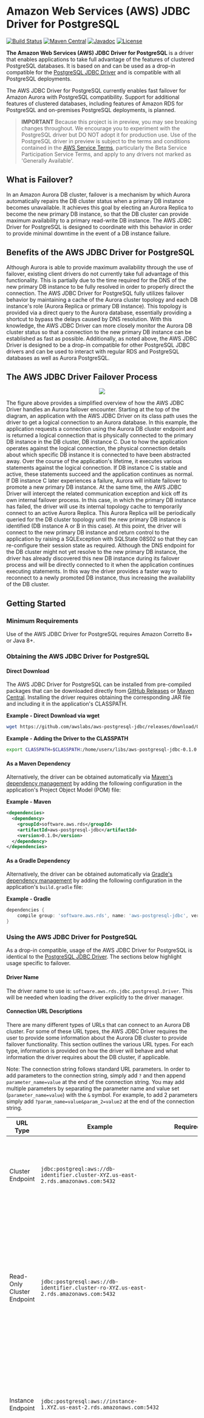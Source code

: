 # Amazon Web Services (AWS) JDBC Driver for PostgreSQL

[![Build Status](https://github.com/awslabs/aws-postgresql-jdbc/workflows/CI/badge.svg)](https://github.com/awslabs/aws-postgresql-jdbc/actions?query=workflow%3A%22CI%22)
[![Maven Central](https://maven-badges.herokuapp.com/maven-central/software.aws.rds/aws-postgresql-jdbc/badge.svg)](https://maven-badges.herokuapp.com/maven-central/software.aws.rds/aws-postgresql-jdbc)
[![Javadoc](https://javadoc.io/badge2/software.aws.rds/aws-postgresql-jdbc/javadoc.svg)](https://javadoc.io/doc/software.aws.rds/aws-postgresql-jdbc)
[![License](https://img.shields.io/badge/License-BSD--2--Clause-blue.svg)](https://opensource.org/licenses/BSD-2-Clause)

**The Amazon Web Services (AWS) JDBC Driver for PostgreSQL** is a driver that enables applications to take full advantage of the features of clustered PostgreSQL databases. It is based on and can be used as a drop-in compatible for the [PostgreSQL JDBC Driver](https://github.com/pgjdbc/pgjdbc) and is compatible with all PostgreSQL deployments.

The AWS JDBC Driver for PostgreSQL currently enables fast failover for Amazon Aurora with PostgreSQL compatibility. Support for additional features of clustered databases, including features of Amazon RDS for PostgreSQL and on-premises PostgreSQL deployments, is planned.

> **IMPORTANT** Because this project is in preview, you may see breaking changes throughout. We encourage you to experiment with the PostgreSQL driver but DO NOT adopt it for production use. Use of the PostgreSQL driver in preview is subject to the terms and conditions contained in the [AWS Service Terms](https://aws.amazon.com/service-terms), particularly the Beta Service Participation Service Terms, and apply to any drivers not marked as 'Generally Available'.

## What is Failover?

In an Amazon Aurora DB cluster, failover is a mechanism by which Aurora automatically repairs the DB cluster status when a primary DB instance becomes unavailable. It achieves this goal by electing an Aurora Replica to become the new primary DB instance, so that the DB cluster can provide maximum availability to a primary read-write DB instance. The AWS JDBC Driver for PostgreSQL is designed to coordinate with this behavior in order to provide minimal downtime in the event of a DB instance failure.

## Benefits of the AWS JDBC Driver for PostgreSQL

Although Aurora is able to provide maximum availability through the use of failover, existing client drivers do not currently take full advantage of this functionality. This is partially due to the time required for the DNS of the new primary DB instance to be fully resolved in order to properly direct the connection. The AWS JDBC Driver for PostgreSQL fully utilizes failover behavior by maintaining a cache of the Aurora cluster topology and each DB instance's role (Aurora Replica or primary DB instance). This topology is provided via a direct query to the Aurora database, essentially providing a shortcut to bypass the delays caused by DNS resolution. With this knowledge, the AWS JDBC Driver can more closely monitor the Aurora DB cluster status so that a connection to the new primary DB instance can be established as fast as possible. Additionally, as noted above, the AWS JDBC Driver is designed to be a drop-in compatible for other PostgreSQL JDBC drivers and can be used to interact with regular RDS and PostgreSQL databases as well as Aurora PostgreSQL.

## The AWS JDBC Driver Failover Process

<div style="text-align:center"><img src="./docs/img/failover_diagram.png" /></div>

The figure above provides a simplified overview of how the AWS JDBC Driver handles an Aurora failover encounter. Starting at the top of the diagram, an application with the AWS JDBC Driver on its class path uses the driver to get a logical connection to an Aurora database. In this example, the application requests a connection using the Aurora DB cluster endpoint and is returned a logical connection that is physically connected to the primary DB instance in the DB cluster, DB instance C. Due to how the application operates against the logical connection, the physical connection details about which specific DB instance it is connected to have been abstracted away. Over the course of the application's lifetime, it executes various statements against the logical connection. If DB instance C is stable and active, these statements succeed and the application continues as normal. If DB instance C later experiences a failure, Aurora will initiate failover to promote a new primary DB instance. At the same time, the AWS JDBC Driver will intercept the related communication exception and kick off its own internal failover process. In this case, in which the primary DB instance has failed, the driver will use its internal topology cache to temporarily connect to an active Aurora Replica. This Aurora Replica will be periodically queried for the DB cluster topology until the new primary DB instance is identified (DB instance A or B in this case). At this point, the driver will connect to the new primary DB instance and return control to the application by raising a SQLException with SQLState 08S02 so that they can re-configure their session state as required. Although the DNS endpoint for the DB cluster might not yet resolve to the new primary DB instance, the driver has already discovered this new DB instance during its failover process and will be directly connected to it when the application continues executing statements. In this way the driver provides a faster way to reconnect to a newly promoted DB instance, thus increasing the availability of the DB cluster.

## Getting Started

### Minimum Requirements
Use of the AWS JDBC Driver for PostgreSQL requires Amazon Corretto 8+ or Java 8+.

### Obtaining the AWS JDBC Driver for PostgreSQL

#### Direct Download
The AWS JDBC Driver for PostgreSQL can be installed from pre-compiled packages that can be downloaded directly from [GitHub Releases](https://github.com/awslabs/aws-postgresql-jdbc/releases) or [Maven Central](https://search.maven.org/search?q=g:software.aws.rds). Installing the driver requires obtaining the corresponding JAR file and including it in the application's CLASSPATH.

**Example - Direct Download via wget**
```bash
wget https://github.com/awslabs/aws-postgresql-jdbc/releases/download/0.1.0/aws-postgresql-jdbc-0.1.0.jar
```

**Example - Adding the Driver to the CLASSPATH**
```bash
export CLASSPATH=$CLASSPATH:/home/userx/libs/aws-postgresql-jdbc-0.1.0.jar
```

#### As a Maven Dependency
Alternatively, the driver can be obtained automatically via [Maven's dependency management](https://search.maven.org/search?q=g:software.aws.rds) by adding the following configuration in the application's Project Object Model (POM) file:

**Example - Maven**
```xml
<dependencies>
  <dependency>
    <groupId>software.aws.rds</groupId>
    <artifactId>aws-postgresql-jdbc</artifactId>
    <version>0.1.0</version>
  </dependency>
</dependencies>
```
#### As a Gradle Dependency
Alternatively, the driver can be obtained automatically via [Gradle's dependency management](https://search.maven.org/search?q=g:software.aws.rds) by adding the following configuration in the application's ```build.gradle``` file:

**Example - Gradle**
```gradle
dependencies {
    compile group: 'software.aws.rds', name: 'aws-postgresql-jdbc', version: '0.1.0'
}
```
### Using the AWS JDBC Driver for PostgreSQL
As a drop-in compatible, usage of the AWS JDBC Driver for PostgreSQL is identical to the [PostgreSQL JDBC Driver](https://github.com/pgjdbc/pgjdbc). The sections below highlight usage specific to failover.

#### Driver Name
The driver name to use is: ```software.aws.rds.jdbc.postgresql.Driver```. This will be needed when loading the driver explicitly to the driver manager.

#### Connection URL Descriptions

There are many different types of URLs that can connect to an Aurora DB cluster. For some of these URL types, the AWS JDBC Driver requires the user to provide some information about the Aurora DB cluster to provide failover functionality. This section outlines the various URL types. For each type, information is provided on how the driver will behave and what information the driver requires about the DB cluster, if applicable.

Note: The connection string follows standard URL parameters. In order to add parameters to the connection string, simply add `?` and then append `parameter_name=value` at the end of the connection string. You may add multiple parameters by separating the parameter name and value set (`parameter_name=value`) with the `&` symbol. For example, to add 2 parameters simply add `?param_name=value&param_2=value2` at the end of the connection string.
 

| URL Type        | Example           | Required Parameters  | Driver Behavior |
| ------------- |-------------| :-----:| --- |
| Cluster Endpoint      | `jdbc:postgreql:aws://db-identifier.cluster-XYZ.us-east-2.rds.amazonaws.com:5432` | None | *Initial connection:* primary DB instance<br/>*Failover behavior:* connect to the new primary DB instance |
| Read-Only Cluster Endpoint      | `jdbc:postgresql:aws://db-identifier.cluster-ro-XYZ.us-east-2.rds.amazonaws.com:5432`      |   None |  *Initial connection:* any Aurora Replica<br/>*Failover behavior:* prioritize connecting to any active Aurora Replica but might connect to the primary DB instance if it provides a faster connection|
| Instance Endpoint | `jdbc:postgresql:aws://instance-1.XYZ.us-east-2.rds.amazonaws.com:5432`      |    None | *Initial connection:* the instance specified (DB instance 1)<br/>*Failover behavior:* connect to the primary DB instance|
| RDS Custom Cluster | `jdbc:postgresql:aws://db-identifier.cluster-custom-XYZ.us-east-2l.rds.amazonaws.com:5432`      |    None | *Initial connection:* any DB instance in the custom DB cluster<br/>*Failover behavior:* connect to the primary DB instance (note that this might be outside of the custom DB cluster) |
| IP Address | `jdbc:postgresql:aws://10.10.10.10:5432`      |    `clusterInstanceHostPattern` | *Initial connection:* the DB instance specified<br/>*Failover behavior:* connect to the primary DB instance |
| Custom Domain | `jdbc:postgresql:aws://my-custom-domain.com:5432`      |    `clusterInstanceHostPattern` | *Initial connection:* the DB instance specified<br/>*Failover behavior:* connect to the primary DB instance |
| Non-Aurora Endpoint | `jdbc:postgresql:aws://localhost:5432`     |    None | A regular JDBC connection will be returned - no failover functionality |

(Information about the `clusterInstanceHostPattern` is mentioned in the section below.)

For more information about parameters that can be configured with the AWS JDBC Driver, see the section below about failover parameters.

#### Failover Parameters

In addition to [the parameters that can be configured for the PostgreSQL JDBC Driver](https://jdbc.postgresql.org/documentation/head/connect.html), the following parameters can also be passed to the AWS JDBC Driver through the connection URL to configure additional driver behavior.

| Parameter       | Value           | Required      | Description  |
| ------------- |:-------------:|:-------------:| ----- |
|`enableClusterAwareFailover` | Boolean | No | Set to true to enable the fast failover behavior offerred by the AWS JDBC Driver. Set to false for simple JDBC connections that do not require fast failover functionality.<br/><br/>**Default value:** `true` |
|`clusterInstanceHostPattern` | String | If connecting using an IP address or custom domain URL: Yes<br/>Otherwise: No | This parameter is not required unless connecting to an AWS RDS cluster via an IP address or custom domain URL. In those cases, this parameter specifies the cluster instance DNS pattern that will be used to build a complete instance endpoint. A "?" character in this pattern should be used as a placeholder for cluster instance identifiers. <br/><br/>Example: `?.my-domain.com`, `any-subdomain.?.my-domain.com:9999`<br/><br/>Usecase Example: If your cluster instance endpoints followed this pattern:`instanceIdentifier1.customHost.com`, `instanceIdentifier2.customHost.com`, etc. and you wanted your initial connection to be `customHost.com:1234`, then your connection string should look something like this: `jdbc:postgresql:aws://customHost.com:1234/test?clusterInstanceHostPattern=?.customHost.com`<br/><br/>**Default value:** if unspecified, and the provided connection string is not an IP address or custom domain, the driver will automatically acquire the cluster instance host pattern from the customer-provided connection string. |
|`clusterId` | String | No | A unique identifier for the cluster. Connections with the same cluster id share a cluster topology cache. This connection parameter is not required and thus should only be set if desired. <br/><br/>**Default value:** If unspecified, the driver will automatically acquire a cluster id for AWS RDS clusters. |
|`clusterTopologyRefreshRateMs` | Integer | No | Cluster topology refresh rate in milliseconds. The cached topology for the cluster will be invalidated after the specified time, after which it will be updated during the next interaction with the connection.<br/><br/>**Default value:** `30000` |
|`failoverTimeoutMs` | Integer | No | Maximum allowed time in milliseconds to attempt reconnecting to a new writer or reader instance after a cluster failover is initiated.<br/><br/>**Default value:** `60000` |
|`failoverClusterTopologyRefreshRateMs` | Integer | No | Cluster topology refresh rate in milliseconds during a writer failover process. During the writer failover process, cluster topology may be refreshed at a faster pace than normal to speed up discovery of the newly promoted writer.<br/><br/>**Default value:** `5000` |
|`failoverWriterReconnectIntervalMs` | Integer | No | Interval of time in milliseconds to wait between attempts to reconnect to a failed writer during a writer failover process.<br/><br/>**Default value:** `5000` |
|`failoverReaderConnectTimeoutMs` | Integer | No | Maximum allowed time in milliseconds to attempt to connect to a reader instance during a reader failover process. <br/><br/>**Default value:** `5000`
|`acceptAwsProtocolOnly` | Boolean | If using simultaneously with another postgresql driver that supports the same protocols, it is required to set this property to true either through the connection properties or at the driver level for every connection by calling Driver.setAcceptAwsProtocolOnly(true). <br/>Otherwise: No | Set to true to only accept connections for URLs with the jdbc:postgresql:aws:// protocol. This setting should be set to true when running an application that uses this driver simultaneously with another postgresql driver that supports the same protocols (eg the PostgreSQL JDBC Driver), to ensure the driver protocols do not clash.<br/><br/>**Default value:** `false`
|`gatherPerfMetrics` | Boolean | No | Set to true if you would like the driver to record failover-associated metrics, which will then be logged upon closing the connection. <br/><br/>**Default value:** `false` | 
#### Failover Exception Codes
##### 08001 - Unable to Establish SQL Connection
When the driver throws a SQLException with code ```08001```, it means the original connection failed, and the driver tried to failover to a new instance, but was unable to. There are various reasons this may happen: no nodes were available, a network failure occurred, etc. In this scenario, please wait until the server is up or other problems are solved. (Exception will be thrown.)

##### 08S02 - Communication Link 
When the driver throws a SQLException with code ```08S02```, it means the original connection failed when the autocommit was set to true, and the driver successfully failed over to another available instance in the cluster. However, any session state configuration of the initial connection is now lost. In this scenario, the user should:

- Reuse and re-configure the original connection (e.g., Re-configure session state to be the same as the original connection).

- Repeat that query which was executed when the connection failed and continue work as desired.

###### Sample Code
```java
import java.sql.*;

/**
 * Scenario 1: Failover happens when autocommit is set to true - Catch SQLException with code 08S02.
 */
public class FailoverSampleApp1 {
  private static final String CONNECTION_STRING = "jdbc:postgresql:aws://database-postgresql.cluster-XYZ.us-east-2.rds.amazonaws.com:5432/myDb";
  private static final String USERNAME = "username";
  private static final String PASSWORD = "password";
  private static final int MAX_RETRIES = 5;

  public static void main(String[] args) throws SQLException {
    // Create a connection.
    try(Connection conn = DriverManager.getConnection(CONNECTION_STRING, USERNAME, PASSWORD)) {
      // Configure the connection.
      setInitialSessionState(conn);
   
      // Do something with method "betterExecuteQuery" using the Cluster-Aware Driver.
      String select_sql = "SELECT * FROM employees";
      try(ResultSet rs = betterExecuteQuery(conn, select_sql)) {
        while (rs.next()) {
          System.out.println(rs.getString("name"));
        }
      }
    }
  }

  private static void setInitialSessionState(Connection conn) throws SQLException {
    // Your code here for the initial connection setup.
    try(Statement stmt1 = conn.createStatement()) {
      stmt1.executeUpdate("SET timezone TO \"+00:00\"");
    }
  }
  
  // A better executing query method when autocommit is set as the default value - True.
  private static ResultSet betterExecuteQuery(Connection conn, String query) throws SQLException {
    // Create a boolean flag.
    boolean isSuccess = false;
    // Record the times of re-try.
    int retries = 0;
    
    ResultSet rs = null;
    while (!isSuccess) {
      try {
        Statement stmt = conn.createStatement();
        rs = stmt.executeQuery(query);
        isSuccess = true;
    
      } catch (SQLException e) {
    
        // If the attempt to connect has failed MAX_RETRIES times,
        // throw the exception to inform users of the failed connection.
        if (retries > MAX_RETRIES) {
          throw e;
        }
    
        // Failover has occurred and the driver has failed over to another instance successfully.
        if (e.getSQLState().equalsIgnoreCase("08S02")) {
          // Re-config the connection.
          setInitialSessionState(conn);
          // Re-execute that query again.
          retries++;
  
        } else {
          // If some other exception occurs, throw the exception.
          throw e;
        }
      }
    }
    
    // return the ResultSet successfully.
    return rs;
  }
}
```

##### 08007 - Transaction Resolution Unknown
When the driver throws a SQLException with code ```08007```, it means the original connection failed within a transaction (when the autocommit was set to false). In this scenario, the driver first attempts to rollback the transaction and then fails over to another available instance in the cluster. Note that the rollback might be unsuccessful as the initial connection may be broken at the time that the driver recognizes the problem. Note also that any session state configuration of the initial connection is now lost. In this scenario, the user should:

- Reuse and re-configure the original connection (e.g: re-configure session state to be the same as the original connection).

- Re-start the transaction and repeat all queries which were executed during the transaction before the connection failed.

- Repeat that query which was executed when the connection failed and continue work as desired.

###### Sample Code
```java
import java.sql.*;

/**
 * Scenario 2: Failover happens when autocommit is set to false - Catch SQLException with code 08007.
 */
public class FailoverSampleApp2 {
  private static final String CONNECTION_STRING = "jdbc:postgresql:aws://database-postgresql.cluster-XYZ.us-east-2.rds.amazonaws.com:5432/myDb";
  private static final String USERNAME = "username";
  private static final String PASSWORD = "password";
  private static final int MAX_RETRIES = 5;

  public static void main(String[] args) throws SQLException {
    // Create a connection
    try(Connection conn = DriverManager.getConnection(CONNECTION_STRING, USERNAME, PASSWORD)) {
      // Configure the connection - set autocommit to false.
      setInitialSessionState(conn);
  
      // Do something with method "betterExecuteUpdate_setAutoCommitFalse" using the Cluster-Aware Driver.
      String[] update_sql = new String[3];
      // Add all queries that you want to execute inside a transaction.
      update_sql[0] = "INSERT INTO employees(name, position, salary) VALUES('john', 'developer', 2000)";
      update_sql[1] = "INSERT INTO employees(name, position, salary) VALUES('mary', 'manager', 2005)";
      update_sql[2] = "INSERT INTO employees(name, position, salary) VALUES('Tom', 'accountant', 2019)";
      betterExecuteUpdate_setAutoCommitFalse(conn, update_sql);
    }
  }

  private static void setInitialSessionState(Connection conn) throws SQLException {
    // Your code here for the initial connection setup.
    try(Statement stmt1 = conn.createStatement()) {
      stmt1.executeUpdate("SET timezone TO \"+00:00\"");
    }
    conn.setAutoCommit(false);
  }

  // A better executing query method when autocommit is set to False.
  private static void betterExecuteUpdate_setAutoCommitFalse(Connection conn, String[] queriesInTransaction) throws SQLException {
    // Create a boolean flag.
    boolean isSuccess = false;
    // Record the times of re-try.
    int retries = 0;

    while (!isSuccess) {
      try(Statement stmt = conn.createStatement()) {
        for(String sql: queriesInTransaction){
          stmt.executeUpdate(sql);
        }
        conn.commit();
        isSuccess = true;
      } catch (SQLException e) {

        // If the attempt to connect has failed MAX_RETRIES times,
        // rollback the transaction and throw the exception to inform users of the failed connection.
        if (retries > MAX_RETRIES) {
          conn.rollback();
          throw e;
        }

        // Failure happens within the transaction and the driver failed over to another instance successfully.
        if (e.getSQLState().equalsIgnoreCase("08007")) {
          // Re-config the connection, re-start the transaction.
          setInitialSessionState(conn);
          // Re-execute every queries that were inside the transaction.
          retries++;

        } else {
          // If some other exception occurs, rollback the transaction and throw the exception.
          conn.rollback();
          throw e;
        }
      } 
    }
  }
}
```
## Development

### Setup

After you have installed Amazon Corretto or Java according to the requirements section, use the below command to clone the driver repository.

```bash
$ git clone https://github.com/awslabs/aws-postgresql-jdbc.git
$ cd aws-postgresql-jdbc
```

Changes can now be made in the repository.
### Building the AWS JDBC Driver for PostgreSQL

To build the AWS JDBC Driver without running the tests, navigate into the aws-postgresql-jdbc directory and run the following command:

```bash
gradlew build -x test
```

To build the driver and run the tests, Docker must be installed. Refer to the section below and then run the following command

```bash
gradlew build
```

### Running the Tests

To run the tests for the AWS JDBC Driver, [Docker](https://docs.docker.com/get-docker/) must be installed. After installing Docker, execute the following commands to create the Docker servers that the tests will run against:

```bash
$ cd aws-postgresql-jdbc/docker
$ docker-compose up -d
$ cd ../
```

You can now run the tests in the ```aws-postgresql-jdbc``` directory using the following command:

```bash
gradlew test
```

To shut down the Docker servers after finishing testing:

```bash
$ cd aws-postgresql-jdbc/docker
$ docker-compose down && docker-compose rm
$ cd ../
```

## Getting Help and Opening Issues

If you encounter a bug with the AWS JDBC Driver for PostgreSQL, we would like to hear about it. Please search the [existing issues](https://github.com/awslabs/aws-postgresql-jdbc/issues) and see if others are also experiencing the issue before opening a new issue. When opening a new issue, we will need the version of AWS JDBC Driver for PostgreSQL, Java language version, OS you’re using, and the PostgreSQL database version you're running against. Please also include reproduction case for the issue when appropriate.

The GitHub issues are intended for bug reports and feature requests. Keeping the list of open issues lean will help us respond in a timely manner.

## Documentation

For additional documentation on the AWS JDBC Driver, [please refer to the documentation for the open-source postgresql-connector-j driver that the AWS JDBC Driver was based on](https://jdbc.postgresql.org/documentation/documentation.html).

## License

This software is released under the BSD-2-Clause License.
